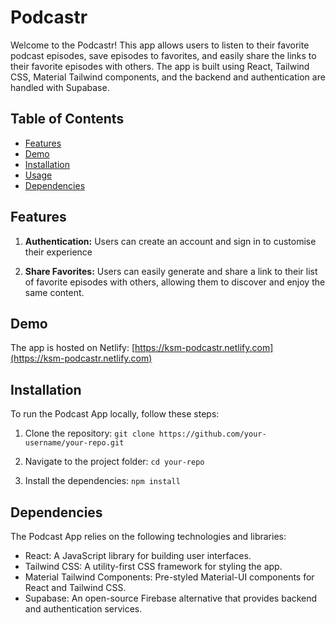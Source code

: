 # Podcastr

Welcome to the Podcastr! This app allows users to listen to their favorite podcast episodes, save episodes to favorites, and easily share the links to their favorite episodes with others. The app is built using React, Tailwind CSS, Material Tailwind components, and the backend and authentication are handled with Supabase.

## Table of Contents

- [Features](#features)
- [Demo](#demo)
- [Installation](#installation)
- [Usage](#usage)
- [Dependencies](#dependencies)

## Features

1. **Authentication:** Users can create an account and sign in to customise their experience

2. **Share Favorites:** Users can easily generate and share a link to their list of favorite episodes with others, allowing them to discover and enjoy the same content.

## Demo

The app is hosted on Netlify: [https://ksm-podcastr.netlify.com](https://ksm-podcastr.netlify.com)

## Installation

To run the Podcast App locally, follow these steps:

1. Clone the repository: `git clone https://github.com/your-username/your-repo.git`

2. Navigate to the project folder: `cd your-repo`

3. Install the dependencies: `npm install`

## Dependencies

The Podcast App relies on the following technologies and libraries:

- React: A JavaScript library for building user interfaces.
- Tailwind CSS: A utility-first CSS framework for styling the app.
- Material Tailwind Components: Pre-styled Material-UI components for React and Tailwind CSS.
- Supabase: An open-source Firebase alternative that provides backend and authentication services.

